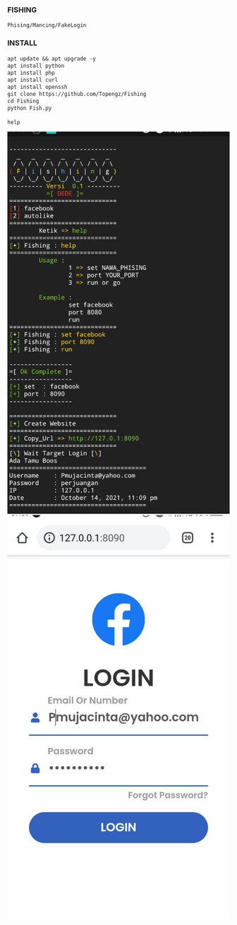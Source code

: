 ### FISHING
```
Phising/Mancing/FakeLogin
```

### INSTALL
```
apt update && apt upgrade -y
apt install python
apt install php
apt install curl
apt install openssh
git clone https://github.com/Topengz/Fishing
cd Fishing
python Fish.py

help
```

<img src="Fish.png">
<br>
<img src="Fish1.png">
